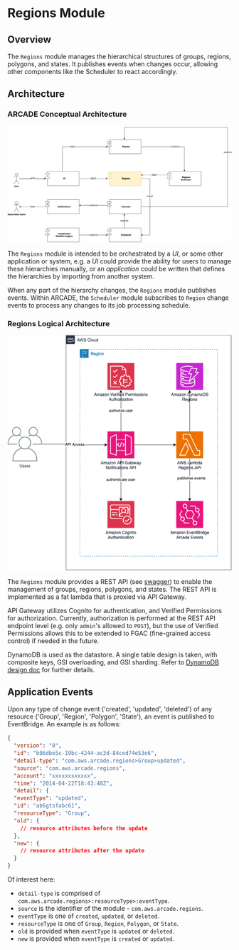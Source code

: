 # Regions Module

## Overview

The `Regions` module manages the hierarchical structures of groups, regions, polygons, and states. It publishes events when changes occur, allowing other components like the Scheduler to react accordingly.

## Architecture

### ARCADE Conceptual Architecture

![conceptual](docs/images/ARCADE%20HLA-regions-conceptual.png)

The `Regions` module is intended to be orchestrated by a _UI_, or some other application or system, e.g. a _UI_ could provide the ability for users to manage these hierarchies manually, or an _application_ could be written that defines the hierarchies by importing from another system.

When any part of the hierarchy changes, the `Regions` module publishes events. Within ARCADE, the `Scheduler` module subscribes to `Region` change events to process any changes to its job processing schedule.

### Regions Logical Architecture

![logical](docs/images/ARCADE%20HLA-regions.png)

The `Regions` module provides a REST API (see [swagger](./docs/swagger.json)) to enable the management of groups, regions, polygons, and states. The REST API is implemented as a fat lambda that is proxied via API Gateway.

API Gateway utilizes Cognito for authentication, and Verified Permissions for authorization. Currently, authorization is performed at the REST API endpoint level (e.g. only `admin`'s allowed to `POST`), but the use of Verified Permissions allows this to be extended to FGAC (fine-grained access control) if needed in the future.

DynamoDB is used as the datastore. A single table design is taken, with composite keys, GSI overloading, and GSI sharding. Refer to [DynamoDB design doc](./docs/DynamoDB%20design.md) for further details.

## Application Events

Upon any type of change event ('created', 'updated', 'deleted') of any resource ('Group', 'Region', 'Polygon', 'State'), an event is published to EventBridge. An example is as follows:

```json
{
  "version": "0",
  "id": "b06dbe5c-19bc-4244-ac3d-84ced74e53e6",
  "detail-type": "com.aws.arcade.regions>Group>updated",
  "source": "com.aws.arcade.regions",
  "account": "xxxxxxxxxxxx",
  "time": "2014-04-22T18:43:48Z",
  "detail": {
  "eventType": "updated",
  "id": "ab6gtsfabc61",
  "resourceType": "Group",
  "old": {
    // resource attributes before the update
  },
  "new": {
    // resource attributes after the update
  }
}
```

Of interest here:

- `detail-type` is comprised of `com.aws.arcade.regions>:resourceType>:eventType`.
- `source` is the identifier of the module -  `com.aws.arcade.regions`.
- `eventType` is one of `created`, `updated`, or `deleted`.
- `resourceType` is one of `Group`, `Region`, `Polygon`, or `State`.
- `old` is provided when `eventType` is `updated` or `deleted`.
- `new` is provided when `eventType` is `created` or `updated`.
